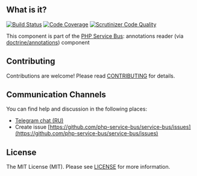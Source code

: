 ## What is it?
[![Build Status](https://travis-ci.org/php-service-bus/annotations-reader.svg?branch=v3.0)](https://travis-ci.org/php-service-bus/annotations-reader)
[![Code Coverage](https://scrutinizer-ci.com/g/php-service-bus/annotations-reader/badges/coverage.png?b=v3.0)](https://scrutinizer-ci.com/g/php-service-bus/annotations-reader/?branch=v3.0)
[![Scrutinizer Code Quality](https://scrutinizer-ci.com/g/php-service-bus/annotations-reader/badges/quality-score.png?b=v3.0)](https://scrutinizer-ci.com/g/php-service-bus/annotations-reader/?branch=v3.0)

This component is part of the [PHP Service Bus](https://github.com/php-service-bus/service-bus): annotations reader (via [doctrine/annotations](https://github.com/doctrine/annotations)) component

## Contributing
Contributions are welcome! Please read [CONTRIBUTING](CONTRIBUTING.md) for details.

## Communication Channels
You can find help and discussion in the following places:
* [Telegram chat (RU)](https://t.me/php_service_bus)
* Create issue [https://github.com/php-service-bus/service-bus/issues](https://github.com/php-service-bus/service-bus/issues)

## License

The MIT License (MIT). Please see [LICENSE](LICENSE.md) for more information.
